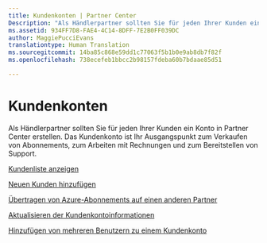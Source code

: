 ```yaml
---
title: Kundenkonten | Partner Center
Description: "Als Händlerpartner sollten Sie für jeden Ihrer Kunden ein Konto in Partner Center erstellen. Das Kundenkonto ist Ihr Ausgangspunkt zum Verkaufen von Abonnements, zum Arbeiten mit Rechnungen und zum Bereitstellen von Support."
ms.assetid: 934FF7D8-FAE4-4C14-8DFF-7E2B0FF039DC
author: MaggiePucciEvans
translationtype: Human Translation
ms.sourcegitcommit: 14ba85c868e59dd1c77063f5b1b0e9ab8db7f82f
ms.openlocfilehash: 738ecefeb1bbcc2b98157fdeba60b7bdaae85d51

---
```


# Kundenkonten


Als Händlerpartner sollten Sie für jeden Ihrer Kunden ein Konto in Partner Center erstellen. Das Kundenkonto ist Ihr Ausgangspunkt zum Verkaufen von Abonnements, zum Arbeiten mit Rechnungen und zum Bereitstellen von Support.

[Kundenliste anzeigen](see-your-customer-list.md)

[Neuen Kunden hinzufügen](add-a-new-customer.md)

[Übertragen von Azure-Abonnements auf einen anderen Partner](switch-azure-subscriptions-to-a-different-partner.md)

[Aktualisieren der Kundenkontoinformationen](update-customer-account-info.md)

[Hinzufügen von mehreren Benutzern zu einem Kundenkonto](adding-multiple-users-to-a-customer-account.md)

 

 






<!--HONumber=Nov16_HO4-->



